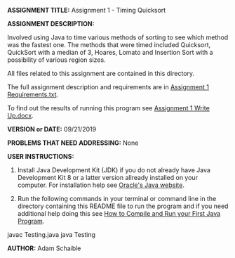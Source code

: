 **ASSIGNMENT TITLE:** Assignment 1 - Timing Quicksort

**ASSIGNMENT DESCRIPTION:**

Involved using Java to time various methods of sorting to see which method was the fastest one. The methods that were timed included Quicksort, QuickSort with a median of 3, Hoares, Lomato and Insertion Sort with a possibility of various region sizes.

All files related to this assignment are contained in this directory.

The full assignment description and requirements are in [Assignment 1 Requirements.txt](https://github.com/AdamSchaible/MSU_Denver/blob/master/CS%204050%20Algorithms%20%26%20Algorithm%20Analysis%20(Fall%202019)/Assignment%201%20-%20Timing%20Quicksort/Assignment%201%20Requirements.txt).

To find out the results of running this program see [Assignment 1 Write Up.docx](https://github.com/AdamSchaible/MSU_Denver/blob/master/CS%204050%20Algorithms%20%26%20Algorithm%20Analysis%20(Fall%202019)/Assignment%201%20-%20Timing%20Quicksort/Assignment%201%20Write%20Up.docx).

**VERSION or DATE:** 09/21/2019

**PROBLEMS THAT NEED ADDRESSING:** None

**USER INSTRUCTIONS:** 

1) Install Java Development Kit (JDK) if you do not already have Java Development Kit 8 or a latter version allready installed on your computer. For installation help see [Oracle's Java website](https://www.oracle.com/java/technologies/javase-downloads.html).

2) Run the following commands in your terminal or command line in the directory containing this README file to run the program and if you need additional help doing this see [How to Compile and Run your First Java Program](https://beginnersbook.com/2013/05/first-java-program/).

javac Testing.java
java Testing

**AUTHOR:** Adam Schaible